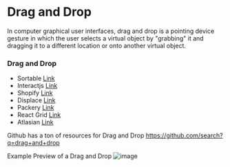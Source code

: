 # Drag and Drop

In computer graphical user interfaces, drag and drop is a pointing device gesture in which the user selects a virtual object by "grabbing" it and dragging it to a different location or onto another virtual object.

### Drag and Drop
- Sortable [Link](https://sortablejs.github.io/Sortable/#grid)
- Interactjs [Link](https://interactjs.io/)
- Shopify [Link](https://shopify.github.io/draggable/examples/)
- Displace [Link](https://catc.github.io/displace/#demo)
- Packery [Link](https://packery.metafizzy.co/)
- React Grid [Link](https://github.com/STRML/react-grid-layout)
- Atlasian [Link](https://github.com/atlassian/react-beautiful-dnd)


Github has a ton of resources for Drag and Drop https://github.com/search?q=drag+and+drop

Example Preview of a Drag and Drop
![image](https://miro.medium.com/max/2862/1*bXCSaXR9_ky8vZyIIBwNgw.png)
